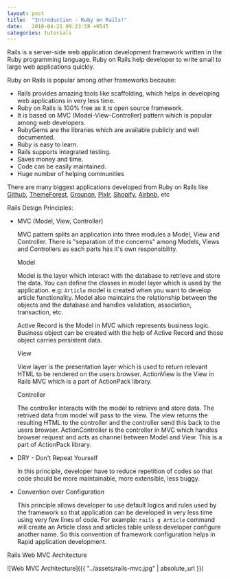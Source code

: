 ```yaml
---
layout: post
title:  "Introduction - Ruby on Rails!"
date:   2018-04-21 09:23:58 +0545
categories: tutorials
---
```

Rails is a server-side web application development framework written in the Ruby programming language. Ruby on Rails help developer to write small to large web applications quickly.

Ruby on Rails is popular among other frameworks because:
- Rails provides amazing tools like scaffolding, which helps in developing web applications in very less time.
- Ruby on Rails is 100% free as it is open source framework.
- It is based on MVC (Model-View-Controller) pattern which is popular among web developers.
- RubyGems are the libraries which are available publicly and well documented.
- Ruby is easy to learn.
- Rails supports integrated testing.
- Saves money and time.
- Code can be easily maintained.
- Huge number of helping communities 

There are many biggest applications developed from Ruby on Rails like [Github][Github], [ThemeForest][ThemeForest], [Groupon][Groupon], [Pixlr][Pixlr], [Shopify][Shopify], [Airbnb][Airbnb], etc

Rails Design Principles:
- MVC (Model, View, Controller)

  MVC pattern splits an application into three modules a Model, View and Controller. There is "separation of the concerns" among Models, Views and Controllers as each parts has it's own responsibility.

  Model

  Model is the layer which interact with the database to retrieve and store the data. You can define the classes in model layer which is used by the application. e.g: `Article` model is created when you want to develop article functionality. Model also maintains the relationship between the objects and the database and handles validation, association, transaction, etc.

  Active Record is the Model in MVC which represents business logic. Business object can be created with the help of Active Record and those object carries persistent data.

  View

  View layer is the presentation layer which is used to return relevant HTML to be rendered on the users browser.
  ActionView is the View in Rails MVC which is a part of ActionPack library. 

  Controller

  The controller interacts with the model to retrieve and store data. The retrived data from model will pass to the view. The view returns the resulting HTML to the controller and the controller send this back to the users browser.
  ActionController is the controller in MVC which handles browser request and acts as channel between Model and View. This is a part of ActionPack library.

- DRY - Don't Repeat Yourself
  
  In this principle, developer have to reduce repetition of codes so that code should be more maintainable, more extensible, less buggy.

- Convention over Configuration
  
  This principle allows developer to use default logics and rules used by the framework so that application can be developed in very less time using very few lines of code.
  For example: `rails g Article` command will create an Article class and articles table unless developer configure another name. So this convention of framework configuration helps in Rapid application development.

Rails Web MVC Architecture

 ![Web MVC Architecture]({{ "../assets/rails-mvc.jpg" | absolute_url }})

  [Github]: https://www.github.com
  [ThemeForest]: https://themeforest.net
  [Groupon]: https://groupon.com
  [Pixlr]: https://pixlr.com
  [Shopify]: https://shopify.com
  [Airbnb]: https://airbnb.com